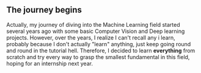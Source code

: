 ## The journey begins
Actually, my journey of diving into the Machine Learning field started several years ago with some basic Computer Vision and Deep learning projects. However, over the years, I realize I can't recall any i learn, probably because I don't actually "learn" anything, just keep going round and round in the tutorial hell. Therefore, I decided to learn **everything** from scratch and try every way to grasp the smallest fundamental in this field, hoping for an internship next year.
